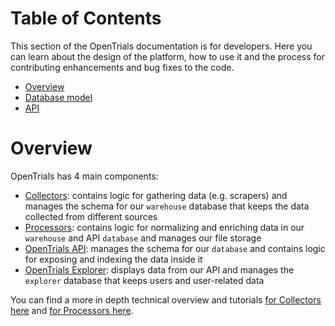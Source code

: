 # Table of Contents

This section of the OpenTrials documentation is for developers.
Here you can learn about the design of the platform, how to use it and the process for contributing enhancements and bug fixes to the code.

- [Overview](#overview)
- [Database model](data-model.md)
- [API](api.md)

# Overview

OpenTrials has 4 main components:

- [Collectors](https://github.com/opentrials/collectors): contains logic for
gathering data (e.g. scrapers) and manages the schema for our `warehouse` database
that keeps the data collected from different sources
- [Processors](https://github.com/opentrials/processors): contains logic for
normalizing and enriching data in our `warehouse` and API `database` and manages our file storage
- [OpenTrials API](https://github.com/opentrials/api): manages the schema for
our `database` and contains logic for exposing and indexing the data inside it
- [OpenTrials Explorer](https://github.com/opentrials/opentrials): displays data
from our API and manages the `explorer` database that keeps users and user-related data

You can find a more in depth technical overview and tutorials
[for Collectors here](https://github.com/opentrials/collectors/blob/master/docs/overview.md)
and [for Processors here](https://github.com/opentrials/processors/blob/master/docs/overview.md).
